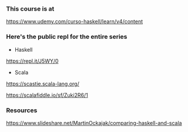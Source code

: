 ### This course is at 
https://www.udemy.com/curso-haskell/learn/v4/content

### Here's the public repl for the entire series

- Haskell

https://repl.it/J5WY/0

- Scala

https://scastie.scala-lang.org/

https://scalafiddle.io/sf/Zuki2R6/1


### Resources

https://www.slideshare.net/MartinOckajak/comparing-haskell-and-scala
